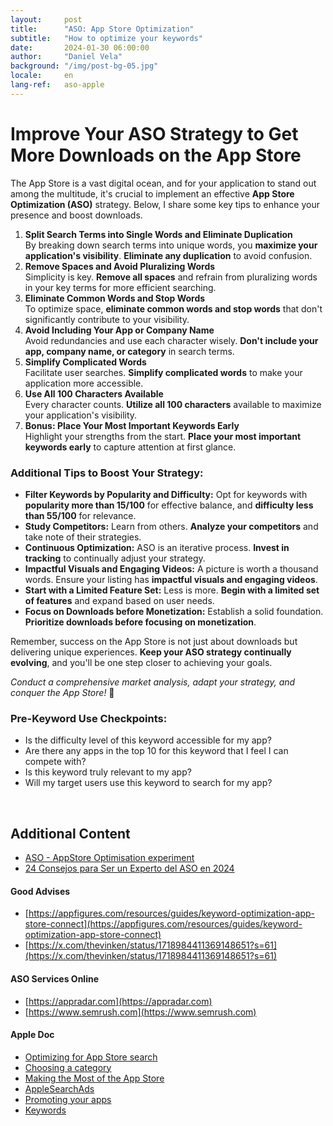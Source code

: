 ```yaml
---
layout:     post
title:      "ASO: App Store Optimization"
subtitle:   "How to optimize your keywords"
date:       2024-01-30 06:00:00
author:     "Daniel Vela"
background: "/img/post-bg-05.jpg"
locale:     en
lang-ref:   aso-apple
---
```


# Improve Your ASO Strategy to Get More Downloads on the App Store

The App Store is a vast digital ocean, and for your application to stand out among the multitude, it's crucial to implement an effective **App Store Optimization (ASO)** strategy. Below, I share some key tips to enhance your presence and boost downloads.

1. **Split Search Terms into Single Words and Eliminate Duplication**  
  By breaking down search terms into unique words, you **maximize your application's visibility**. **Eliminate any duplication** to avoid confusion.
2. **Remove Spaces and Avoid Pluralizing Words**  
  Simplicity is key. **Remove all spaces** and refrain from pluralizing words in your key terms for more efficient searching.
3. **Eliminate Common Words and Stop Words**  
  To optimize space, **eliminate common words and stop words** that don't significantly contribute to your visibility.
4. **Avoid Including Your App or Company Name**  
  Avoid redundancies and use each character wisely. **Don't include your app, company name, or category** in search terms.
5. **Simplify Complicated Words**  
  Facilitate user searches. **Simplify complicated words** to make your application more accessible.
6. **Use All 100 Characters Available**  
  Every character counts. **Utilize all 100 characters** available to maximize your application's visibility.
7. **Bonus: Place Your Most Important Keywords Early**  
  Highlight your strengths from the start. **Place your most important keywords early** to capture attention at first glance.

### **Additional Tips to Boost Your Strategy:**

- **Filter Keywords by Popularity and Difficulty:** Opt for keywords with **popularity more than 15/100** for effective balance, and **difficulty less than 55/100** for relevance.
- **Study Competitors:** Learn from others. **Analyze your competitors** and take note of their strategies.
- **Continuous Optimization:** ASO is an iterative process. **Invest in tracking** to continually adjust your strategy.
- **Impactful Visuals and Engaging Videos:** A picture is worth a thousand words. Ensure your listing has **impactful visuals and engaging videos**.
- **Start with a Limited Feature Set:** Less is more. **Begin with a limited set of features** and expand based on user needs.
- **Focus on Downloads before Monetization:** Establish a solid foundation. **Prioritize downloads before focusing on monetization**.

Remember, success on the App Store is not just about downloads but delivering unique experiences. **Keep your ASO strategy continually evolving**, and you'll be one step closer to achieving your goals.

*Conduct a comprehensive market analysis, adapt your strategy, and conquer the App Store!* 🚀

### **Pre-Keyword Use Checkpoints:**

- Is the difficulty level of this keyword accessible for my app?
- Are there any apps in the top 10 for this keyword that I feel I can compete with?
- Is this keyword truly relevant to my app?
- Will my target users use this keyword to search for my app?

<br>

## Additional Content

* [ASO - AppStore Optimisation experiment](https://www.youtube.com/watch?v=46EKouKzoio)
* [24 Consejos para Ser un Experto del ASO en 2024](https://pickaso.com/2023/24-consejos-aso)

#### Good Advises
* [https://appfigures.com/resources/guides/keyword-optimization-app-store-connect](https://appfigures.com/resources/guides/keyword-optimization-app-store-connect)
* [https://x.com/thevinken/status/1718984411369148651?s=61](https://x.com/thevinken/status/1718984411369148651?s=61)

#### ASO Services Online
* [https://appradar.com](https://appradar.com)
* [https://www.semrush.com](https://www.semrush.com)

#### Apple Doc
* [Optimizing for App Store search](https://developer.apple.com/app-store/search/)
* [Choosing a category](https://developer.apple.com/app-store/categories/)
* [Making the Most of the App Store](https://developer.apple.com/app-store/)
* [AppleSearchAds](https://searchads.apple.com/best-practices/keywords)
* [Promoting your apps](https://developer.apple.com/app-store/promote/)
* [Keywords](https://searchads.apple.com/best-practices/keywords)
